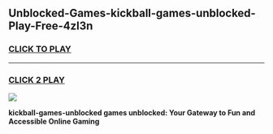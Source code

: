 
## Unblocked-Games-kickball-games-unblocked-Play-Free-4zl3n
<h3>
<a href="https://premium76.site?title=kickball-games-unblocked&ref=23A">CLICK TO PLAY</a></h3>
<hr>

<h3>
<a href="https://premium76.site?title=kickball-games-unblocked&ref=23A">CLICK 2 PLAY</a>
  
</h3>

<a href="https://premium76.site?title=kickball-games-unblocked&ref=23A"><img src="https://clearcache.store/games.png"></a>


**kickball-games-unblocked games unblocked: Your Gateway to Fun and Accessible Online Gaming**
